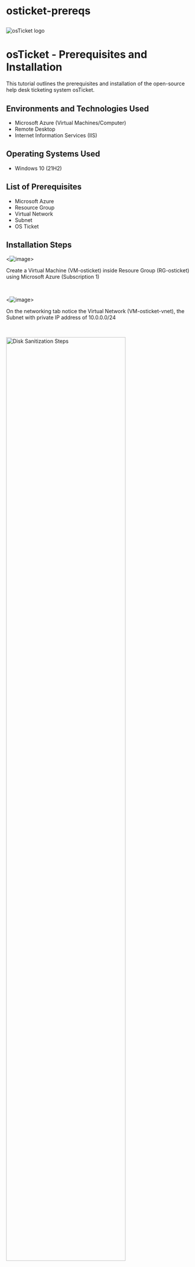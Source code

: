 # osticket-prereqs<p align="center">
<img src="https://i.imgur.com/Clzj7Xs.png" alt="osTicket logo"/>
</p>

<h1>osTicket - Prerequisites and Installation</h1>
This tutorial outlines the prerequisites and installation of the open-source help desk ticketing system osTicket.<br />


<h2>Environments and Technologies Used</h2>

- Microsoft Azure (Virtual Machines/Computer)
- Remote Desktop
- Internet Information Services (IIS)

<h2>Operating Systems Used </h2>

- Windows 10</b> (21H2)

<h2>List of Prerequisites</h2>

- Microsoft Azure
- Resource Group
- Virtual Network
- Subnet 
- OS Ticket

<h2>Installation Steps</h2>

<p>
  
<![image](https://github.com/RayOyelaja7/osticket-prereqs/assets/151464086/bf06c759-ece7-4818-a616-1b1fdd716f0b)>

</p>
<p>
Create a Virtual Machine (VM-osticket) inside Resoure Group (RG-osticket) using Microsoft Azure (Subscription 1)

</p>
<br />

<p>

  <![image](https://github.com/RayOyelaja7/osticket-prereqs/assets/151464086/e50705f9-6b06-4329-ae42-e50adb3e3bdc)>

</p>
<p>
  On the networking tab notice the Virtual Network (VM-osticket-vnet), the Subnet with private IP address of 10.0.0.0/24
</p>
<br />

<p>
<img src="https://i.imgur.com/DJmEXEB.png" height="80%" width="80%" alt="Disk Sanitization Steps"/>
</p>
<p>
Lorem ipsum dolor sit amet, consectetur adipiscing elit, sed do eiusmod tempor incididunt ut labore et dolore magna aliqua. Ut enim ad minim veniam, quis nostrud exercitation ullamco laboris nisi ut aliquip ex ea commodo consequat. Duis aute irure dolor in reprehenderit in voluptate velit esse cillum dolore eu fugiat nulla pariatur.
</p>
<br />
